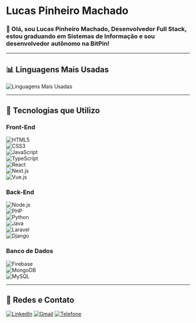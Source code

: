 # Lucas Pinheiro Machado

### 👋 Olá, sou Lucas Pinheiro Machado, Desenvolvedor Full Stack, estou graduando em Sistemas de Informação e sou desenvolvedor autônomo na BitPin!

---

## 📊 Linguagens Mais Usadas

![Linguagens Mais Usadas](https://github-readme-stats.vercel.app/api/top-langs/?username=LucasPinheiroMachado&layout=compact&theme=radical&langs_count=10)


---

## 🚀 Tecnologias que Utilizo

### Front-End  
![HTML5](https://img.shields.io/badge/-HTML5-E34F26?logo=html5&logoColor=white&style=for-the-badge)  
![CSS3](https://img.shields.io/badge/-CSS3-1572B6?logo=css3&logoColor=white&style=for-the-badge)  
![JavaScript](https://img.shields.io/badge/-JavaScript-F7DF1E?logo=javascript&logoColor=black&style=for-the-badge)  
![TypeScript](https://img.shields.io/badge/-TypeScript-007ACC?logo=typescript&logoColor=white&style=for-the-badge)  
![React](https://img.shields.io/badge/-React-61DAFB?logo=react&logoColor=black&style=for-the-badge)  
![Next.js](https://img.shields.io/badge/-Next.js-000000?logo=next.js&logoColor=white&style=for-the-badge)  
![Vue.js](https://img.shields.io/badge/-Vue.js-4FC08D?logo=vue.js&logoColor=white&style=for-the-badge)  

### Back-End  
![Node.js](https://img.shields.io/badge/-Node.js-339933?logo=node.js&logoColor=white&style=for-the-badge)  
![PHP](https://img.shields.io/badge/-PHP-777BB4?logo=php&logoColor=white&style=for-the-badge)  
![Python](https://img.shields.io/badge/-Python-3776AB?logo=python&logoColor=white&style=for-the-badge)  
![Java](https://img.shields.io/badge/-Java-007396?logo=java&logoColor=white&style=for-the-badge)  
![Laravel](https://img.shields.io/badge/-Laravel-FF2D20?logo=laravel&logoColor=white&style=for-the-badge)  
![Django](https://img.shields.io/badge/-Django-092E20?logo=django&logoColor=white&style=for-the-badge)  

### Banco de Dados  
![Firebase](https://img.shields.io/badge/-Firebase-FFCA28?logo=firebase&logoColor=black&style=for-the-badge)  
![MongoDB](https://img.shields.io/badge/-MongoDB-47A248?logo=mongodb&logoColor=white&style=for-the-badge)  
![MySQL](https://img.shields.io/badge/-MySQL-4479A1?logo=mysql&logoColor=white&style=for-the-badge)  


---

## 🔗 Redes e Contato

[![LinkedIn](https://img.shields.io/badge/-LinkedIn-blue?logo=linkedin&logoColor=white&style=flat-square)](https://www.linkedin.com/in/lucas-machado-ba1861319/)
[![Gmail](https://img.shields.io/badge/-Gmail-D14836?logo=gmail&logoColor=white&style=flat-square)](mailto:lucaslpma10@gmail.com)
[![Telefone](https://img.shields.io/badge/-WhatsApp-25D366?logo=whatsapp&logoColor=white&style=flat-square)](https://wa.me/5522998192570)
